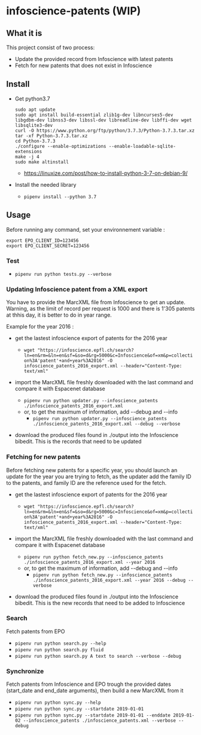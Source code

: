 # infoscience-patents (WIP)

## What it is

This project consist of two process:

- Update the provided record from Infoscience with latest patents
- Fetch for new patents that does not exist in Infoscience


## Install

- Get python3.7
    ```
    sudo apt update
    sudo apt install build-essential zlib1g-dev libncurses5-dev libgdbm-dev libnss3-dev libssl-dev libreadline-dev libffi-dev wget libsqlite3-dev
    curl -O https://www.python.org/ftp/python/3.7.3/Python-3.7.3.tar.xz
    tar -xf Python-3.7.3.tar.xz
    cd Python-3.7.3
    ./configure --enable-optimizations --enable-loadable-sqlite-extensions
    make -j 4
    sudo make altinstall
    ```

    - https://linuxize.com/post/how-to-install-python-3-7-on-debian-9/

- Install the needed library
    - `pipenv install --python 3.7`

## Usage

Before running any command, set your environnement variable :
```
export EPO_CLIENT_ID=123456
export EPO_CLIENT_SECRET=123456
```

 ### Test

- `pipenv run python tests.py --verbose`

### Updating Infoscience patent from a XML export

You have to provide the MarcXML file from Infoscience to get an update.
Warning, as the limit of record per request is 1000 and there is 1'305 patents at thhis day, it is better to do in year range.

Example for the year 2016 :

- get the lastest infoscience export of patents for the 2016 year
    - `wget "https://infoscience.epfl.ch/search?ln=en&rm=&ln=en&sf=&so=d&rg=5000&c=Infoscience&of=xm&p=collection%3A'patent'+and+year%3A2016" -O infoscience_patents_2016_export.xml --header="Content-Type: text/xml"`

- import the MarcXML file freshly downloaded with the last command and compare it with Espacenet database
    - `pipenv run python updater.py --infoscience_patents ./infoscience_patents_2016_export.xml`
    -  or, to get the maximum of information, add --debug and --info
        - `pipenv run python updater.py --infoscience_patents ./infoscience_patents_2016_export.xml --debug --verbose`

- download the produced files found in ./output into the Infoscience bibedit. This is the records that need to be updated


### Fetching for new patents

Before fetching new patents for a specific year, you should launch an update for the year you are trying to fetch, as the updater add the family ID to the patents, and family ID are the reference used for the fetch.

- get the lastest infoscience export of patents for the 2016 year
    - `wget "https://infoscience.epfl.ch/search?ln=en&rm=&ln=en&sf=&so=d&rg=5000&c=Infoscience&of=xm&p=collection%3A'patent'+and+year%3A2016" -O infoscience_patents_2016_export.xml --header="Content-Type: text/xml"`

- import the MarcXML file freshly downloaded with the last command and compare it with Espacenet database
    - `pipenv run python fetch_new.py --infoscience_patents ./infoscience_patents_2016_export.xml --year 2016`
    -  or, to get the maximum of information, add --debug and --info
        - `pipenv run python fetch_new.py --infoscience_patents ./infoscience_patents_2016_export.xml --year 2016 --debug --verbose`

- download the produced files found in ./output into the Infoscience bibedit. This is the new records that need to be added to Infoscience

### Search

Fetch patents from EPO

- `pipenv run python search.py --help`
- `pipenv run python search.py fluid`
- `pipenv run python search.py A text to search --verbose --debug`

### Synchronize

Fetch patents from Infoscience and EPO trough the provided dates (start_date and end_date arguments), then build a new MarcXML from it

- `pipenv run python sync.py --help`
- `pipenv run python sync.py --startdate 2019-01-01`
- `pipenv run python sync.py --startdate 2019-01-01 --enddate 2019-01-02 --infoscience_patents ./infoscience_patents.xml --verbose --debug`




